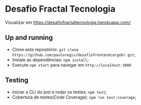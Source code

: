 # Desafio Fractal Tecnologia

Visualizar em https://desafiofractaltecnologia.herokuapp.com/

## Up and running

- Clone este repositório: `git clone https://github.com/pauloregis/desafiofrontendcargobr.git`;
- Instale as dependências: `npm install`;
- Execute `npm start` para navegar em `http://localhost:3000`

## Testing

- Iniciar a CLI do jest e rodar os testes: `npm test`;
- Cobertura de testes(Code Coverage): `npm run test:coverage`;
